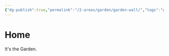 ```yaml
---
{"dg-publish":true,"permalink":"/2-areas/garden/garden-wall/","tags":"gardenEntry","dgHomeLink":true,"dgPassFrontmatter":false}
---
```



# Home

It's the Garden. 